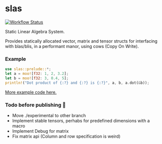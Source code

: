 # slas

[![Workflow Status](https://github.com/unic0rn9k/slas/actions/workflows/rust.yml/badge.svg)](https://github.com/unic0rn9k/slas/actions/workflows/rust.yml)

Static Linear Algebra System.

Provides statically allocated vector, matrix and tensor structs for interfacing with blas/blis, in a performant manor, using cows (Copy On Write).

### Example
```rust
use slas::prelude::*;
let a = moo![f32: 1, 2, 3.2];
let b = moo![f32: 3, 0.4, 5];
println!("Dot product of {:?} and {:?} is {:?}", a, b, a.dot(&b));
```
[More example code here.](https://github.com/unic0rn9k/slas/blob/master/tests/src/main.rs)

### Todo before publishing 🎉
- Move ./experimental to other branch
- Implement stable tensors, perhabs for predefined dimensions with a macro
- Implement Debug for matrix
- Fix matrix api (Column and row specification is weird)
